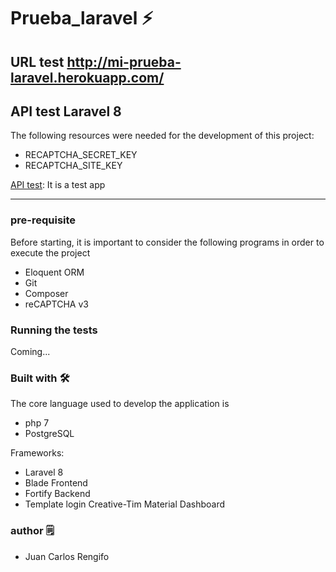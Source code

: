 # Prueba_laravel ⚡️
## URL test http://mi-prueba-laravel.herokuapp.com/
## API test Laravel 8

The following resources were needed for the development of this project:

- RECAPTCHA_SECRET_KEY
- RECAPTCHA_SITE_KEY 

[API test](http://mi-prueba-laravel.herokuapp.com/): It is a test app

---

### pre-requisite
Before starting, it is important to consider the following programs in order to execute the project
  - Eloquent ORM
  - Git
  - Composer
  - reCAPTCHA v3

### Running the tests
Coming...


### Built with 🛠️
The core language used to develop the application is
- php 7
- PostgreSQL

Frameworks:
- Laravel 8
- Blade Frontend
- Fortify Backend
- Template login Creative-Tim Material Dashboard


### author 🗒
- Juan Carlos Rengifo
